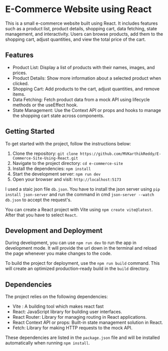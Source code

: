 # E-Commerce Website using React

This is a small e-commerce website built using React. It includes features such as a product list, product details, shopping cart, data fetching, state management, and interactivity. Users can browse products, add them to the shopping cart, adjust quantities, and view the total price of the cart.

## Features

- Product List: Display a list of products with their names, images, and prices.
- Product Details: Show more information about a selected product when clicked.
- Shopping Cart: Add products to the cart, adjust quantities, and remove items.
- Data Fetching: Fetch product data from a mock API using lifecycle methods or the useEffect hook.
- State Management: Use the Context API or props and hooks to manage the shopping cart state across components.

## Getting Started

To get started with the project, follow the instructions below:

1. Clone the repository: `git clone https://github.com/MVKarthikReddy/E-Commerce-Site-Using-React.git`
2. Navigate to the project directory: `cd e-commerce-site`
3. Install the dependencies: `npm install`
4. Start the development server: `npm run dev`
5. Open your browser and visit: `http://localhost:5173`

  I used a staic json file `db.json`. You have to install the json server using `pip install json-server` and run the command in cmd `json-server --watch db.json` to accept the request's.

  
  You can create a React project with Vite using `npm create vite@latest`. After that you have to select `React`.


## Development and Deployment

During development, you can use `npm run dev` to run the app in development mode. It will provide the url down in the terminal and reload the page whenever you make changes to the code.

To build the project for deployment, use the `npm run build` command. This will create an optimized production-ready build in the `build` directory.

## Dependencies

The project relies on the following dependencies:

- Vite : A building tool which makes react fast
- React: JavaScript library for building user interfaces.
- React Router: Library for managing routing in React applications.
- React Context API or props: Built-in state management solution in React.
- Fetch: Library for making HTTP requests to the mock API.

These dependencies are listed in the `package.json` file and will be installed automatically when running `npm install`.
